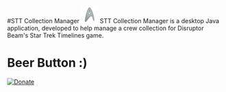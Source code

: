 #STT Collection Manager ![Logo](https://github.com/augustenz/STT-Collection-Manager/blob/master/src/sttcollectionmanager/resources/logo40x40.png)
STT Collection Manager is a desktop Java application, developed to help manage a crew collection for Disruptor Beam's Star Trek Timelines game.

# Beer Button :)

[![Donate](https://img.shields.io/badge/Donate-PayPal-green.svg)](https://www.paypal.me/augustenz)
